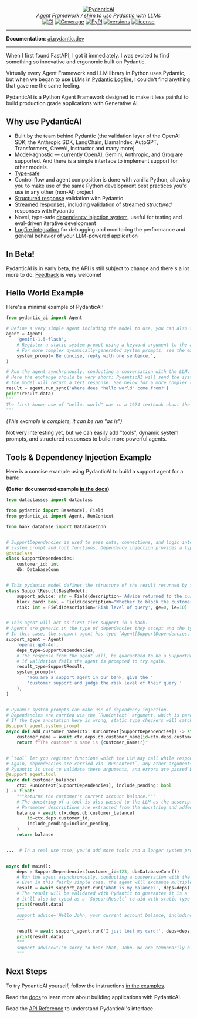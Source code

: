 <div align="center">
  <a href="https://ai.pydantic.dev/">
    <picture>
      <source media="(prefers-color-scheme: dark)" srcset="https://ai.pydantic.dev/img/pydantic-ai-dark.svg">
      <img src="https://ai.pydantic.dev/img/pydantic-ai-light.svg" alt="PydanticAI">
    </picture>
  </a>
</div>
<div align="center">
  <em>Agent Framework / shim to use Pydantic with LLMs</em>
</div>
<div align="center">
  <a href="https://github.com/pydantic/pydantic-ai/actions/workflows/ci.yml?query=branch%3Amain"><img src="https://github.com/pydantic/pydantic-ai/actions/workflows/ci.yml/badge.svg?event=push" alt="CI"></a>
  <a href="https://coverage-badge.samuelcolvin.workers.dev/redirect/pydantic/pydantic-ai"><img src="https://coverage-badge.samuelcolvin.workers.dev/pydantic/pydantic-ai.svg" alt="Coverage"></a>
  <a href="https://pypi.python.org/pypi/pydantic-ai"><img src="https://img.shields.io/pypi/v/pydantic-ai.svg" alt="PyPI"></a>
  <a href="https://github.com/pydantic/pydantic-ai"><img src="https://img.shields.io/pypi/pyversions/pydantic-ai.svg" alt="versions"></a>
  <a href="https://github.com/pydantic/pydantic-ai/blob/main/LICENSE"><img src="https://img.shields.io/github/license/pydantic/pydantic-ai.svg?v" alt="license"></a>
</div>

---

**Documentation**: [ai.pydantic.dev](https://ai.pydantic.dev/)

---

When I first found FastAPI, I got it immediately. I was excited to find something so innovative and ergonomic built on Pydantic.

Virtually every Agent Framework and LLM library in Python uses Pydantic, but when we began to use LLMs in [Pydantic Logfire](https://pydantic.dev/logfire), I couldn't find anything that gave me the same feeling.

PydanticAI is a Python Agent Framework designed to make it less painful to build production grade applications with Generative AI.

## Why use PydanticAI

* Built by the team behind Pydantic (the validation layer of the OpenAI SDK, the Anthropic SDK, LangChain, LlamaIndex, AutoGPT, Transformers, CrewAI, Instructor and many more)
* Model-agnostic — currently OpenAI, Gemini, Anthropic, and Groq are supported. And there is a simple interface to implement support for other models.
* [Type-safe](https://ai.pydantic.dev/agents/#static-type-checking)
* Control flow and agent composition is done with vanilla Python, allowing you to make use of the same Python development best practices you'd use in any other (non-AI) project
* [Structured response](https://ai.pydantic.dev/results/#structured-result-validation) validation with Pydantic
* [Streamed responses](https://ai.pydantic.dev/results/#streamed-results), including validation of streamed _structured_ responses with Pydantic
* Novel, type-safe [dependency injection system](https://ai.pydantic.dev/dependencies/), useful for testing and eval-driven iterative development
* [Logfire integration](https://ai.pydantic.dev/logfire/) for debugging and monitoring the performance and general behavior of your LLM-powered application

## In Beta!

PydanticAI is in early beta, the API is still subject to change and there's a lot more to do.
[Feedback](https://github.com/pydantic/pydantic-ai/issues) is very welcome!

## Hello World Example

Here's a minimal example of PydanticAI:

```python
from pydantic_ai import Agent

# Define a very simple agent including the model to use, you can also set the model when running the agent.
agent = Agent(
    'gemini-1.5-flash',
    # Register a static system prompt using a keyword argument to the agent.
    # For more complex dynamically-generated system prompts, see the example below.
    system_prompt='Be concise, reply with one sentence.',
)

# Run the agent synchronously, conducting a conversation with the LLM.
# Here the exchange should be very short: PydanticAI will send the system prompt and the user query to the LLM,
# the model will return a text response. See below for a more complex run.
result = agent.run_sync('Where does "hello world" come from?')
print(result.data)
"""
The first known use of "hello, world" was in a 1974 textbook about the C programming language.
"""
```

_(This example is complete, it can be run "as is")_

Not very interesting yet, but we can easily add "tools", dynamic system prompts, and structured responses to build more powerful agents.

## Tools & Dependency Injection Example

Here is a concise example using PydanticAI to build a support agent for a bank:

**(Better documented example [in the docs](https://ai.pydantic.dev/#tools-dependency-injection-example))**

```python
from dataclasses import dataclass

from pydantic import BaseModel, Field
from pydantic_ai import Agent, RunContext

from bank_database import DatabaseConn


# SupportDependencies is used to pass data, connections, and logic into the model that will be needed when running
# system prompt and tool functions. Dependency injection provides a type-safe way to customise the behavior of your agents.
@dataclass
class SupportDependencies:
    customer_id: int
    db: DatabaseConn


# This pydantic model defines the structure of the result returned by the agent.
class SupportResult(BaseModel):
    support_advice: str = Field(description='Advice returned to the customer')
    block_card: bool = Field(description="Whether to block the customer's card")
    risk: int = Field(description='Risk level of query', ge=0, le=10)


# This agent will act as first-tier support in a bank.
# Agents are generic in the type of dependencies they accept and the type of result they return.
# In this case, the support agent has type `Agent[SupportDependencies, SupportResult]`.
support_agent = Agent(
    'openai:gpt-4o',
    deps_type=SupportDependencies,
    # The response from the agent will, be guaranteed to be a SupportResult,
    # if validation fails the agent is prompted to try again.
    result_type=SupportResult,
    system_prompt=(
        'You are a support agent in our bank, give the '
        'customer support and judge the risk level of their query.'
    ),
)


# Dynamic system prompts can make use of dependency injection.
# Dependencies are carried via the `RunContext` argument, which is parameterized with the `deps_type` from above.
# If the type annotation here is wrong, static type checkers will catch it.
@support_agent.system_prompt
async def add_customer_name(ctx: RunContext[SupportDependencies]) -> str:
    customer_name = await ctx.deps.db.customer_name(id=ctx.deps.customer_id)
    return f"The customer's name is {customer_name!r}"


# `tool` let you register functions which the LLM may call while responding to a user.
# Again, dependencies are carried via `RunContext`, any other arguments become the tool schema passed to the LLM.
# Pydantic is used to validate these arguments, and errors are passed back to the LLM so it can retry.
@support_agent.tool
async def customer_balance(
    ctx: RunContext[SupportDependencies], include_pending: bool
) -> float:
    """Returns the customer's current account balance."""
    # The docstring of a tool is also passed to the LLM as the description of the tool.
    # Parameter descriptions are extracted from the docstring and added to the parameter schema sent to the LLM.
    balance = await ctx.deps.db.customer_balance(
        id=ctx.deps.customer_id,
        include_pending=include_pending,
    )
    return balance


...  # In a real use case, you'd add more tools and a longer system prompt


async def main():
    deps = SupportDependencies(customer_id=123, db=DatabaseConn())
    # Run the agent asynchronously, conducting a conversation with the LLM until a final response is reached.
    # Even in this fairly simple case, the agent will exchange multiple messages with the LLM as tools are called to retrieve a result.
    result = await support_agent.run('What is my balance?', deps=deps)
    # The result will be validated with Pydantic to guarantee it is a `SupportResult`, since the agent is generic,
    # it'll also be typed as a `SupportResult` to aid with static type checking.
    print(result.data)
    """
    support_advice='Hello John, your current account balance, including pending transactions, is $123.45.' block_card=False risk=1
    """

    result = await support_agent.run('I just lost my card!', deps=deps)
    print(result.data)
    """
    support_advice="I'm sorry to hear that, John. We are temporarily blocking your card to prevent unauthorized transactions." block_card=True risk=8
    """
```

## Next Steps

To try PydanticAI yourself, follow the instructions [in the examples](https://ai.pydantic.dev/examples/).

Read the [docs](https://ai.pydantic.dev/agents/) to learn more about building applications with PydanticAI.

Read the [API Reference](https://ai.pydantic.dev/api/agent/) to understand PydanticAI's interface.
